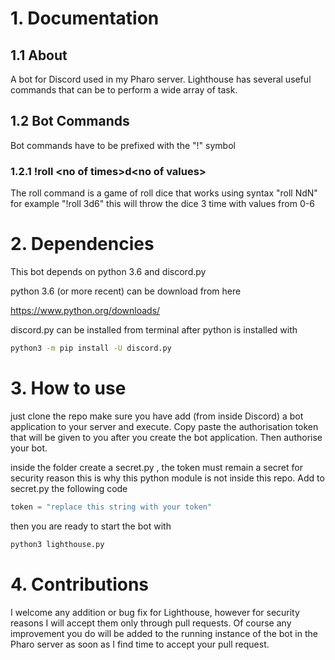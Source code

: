 # 1. Documentation
## 1.1 About
A bot for Discord used in my Pharo server. Lighthouse has several useful commands that can be to perform a wide array of task. 

## 1.2 Bot Commands
Bot commands have to be prefixed with the "!" symbol

### 1.2.1 !roll \<no of times\>d\<no of values\>
The roll command is a game of roll dice that works using syntax "roll NdN" for example "!roll 3d6" this will throw the dice 3 time with values from 0-6

# 2. Dependencies 
This bot depends on python 3.6 and discord.py

python 3.6 (or more recent) can be download from here 

https://www.python.org/downloads/

discord.py can be installed from terminal after python is installed with

```bash
python3 -m pip install -U discord.py
```

# 3. How to use
just clone the repo make sure you have add (from inside Discord) a bot application to your server and execute. Copy paste the authorisation token that will be given to you after you create the bot application. Then authorise your bot.

inside the folder create a secret.py , the token must remain a secret for security reason this is why this python module is not inside this repo. Add to secret.py the following code

```python
token = "replace this string with your token"
```
then you are ready to start the bot with 

```bash
python3 lighthouse.py
```

# 4. Contributions

I welcome any addition or bug fix for Lighthouse, however for security reasons I will accept them only through pull requests. Of course any improvement you do will be added to the running instance of the bot in the Pharo server as soon as I find time to accept your pull request. 
